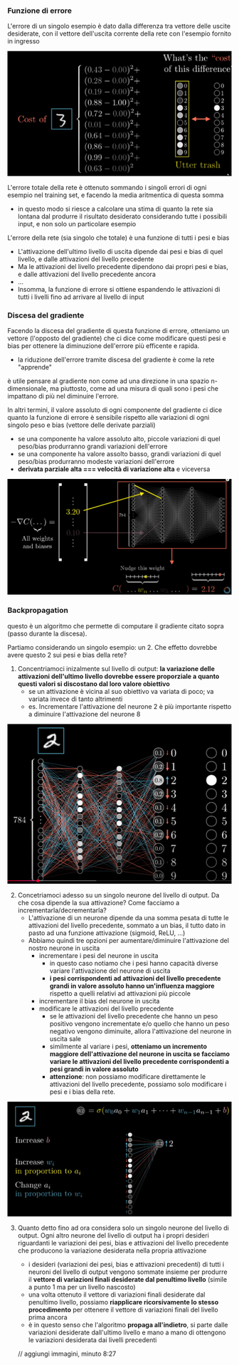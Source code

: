 ### Funzione di errore
L'errore di un singolo esempio è dato dalla differenza tra vettore delle uscite desiderate, con il vettore dell'uscita corrente della rete con l'esempio fornito in ingresso

![alt text](img/errore_singolo_esempio.png)

L'errore totale della rete è ottenuto sommando i singoli errori di ogni esempio nel training set, e facendo la media aritmentica di questa somma
- in questo modo si riesce a calcolare una stima di quanto la rete sia lontana dal produrre il risultato desiderato considerando tutte i possibili input, e non solo un particolare esempio



L'errore della rete (sia singolo che totale) è una funzione di tutti i pesi e bias
- L'attivazione dell'ultimo livello di uscita dipende dai pesi e bias di quel livello, e dalle attivazioni del livello precedente
- Ma le attivazioni del livello precedente dipendono dai propri pesi e bias, e dalle attivazioni del livello precedente ancora
- ...
- Insomma, la funzione di errore si ottiene espandendo le attivazioni di tutti i livelli fino ad arrivare al livello di input



### Discesa del gradiente
Facendo la discesa del gradiente di questa funzione di errore, otteniamo un vettore (l'opposto del gradiente) che ci dice come modificare questi pesi e bias per ottenere la diminuzione dell'errore più efficente e rapida.
- la riduzione dell'errore tramite discesa del gradiente è come la rete "apprende"

è utile pensare al gradiente non come ad una direzione in una spazio n-dimensionale, ma piuttosto, come ad una misura di quali sono i pesi che impattano di più nel diminuire l'errore. 

In altri termini, il valore assoluto di ogni componente del gradiente ci dice quanto la funzione di errore è sensibile rispetto alle variazioni di ogni singolo peso e bias (vettore delle derivate parziali)    
- se una componente ha valore assoluto alto, piccole variazioni di quel peso/bias produrranno grandi variazioni dell'errore
- se una componente ha valore assolto basso, grandi variazioni di quel peso/bias produrranno modeste variazioni dell'errore
- **derivata parziale alta === velocità di variazione alta** e viceversa

![alt text](img/interpretazione_gradiente.png)






### Backpropagation
questo è un algoritmo che permette di computare il gradiente citato sopra (passo durante la discesa).

Partiamo considerando un singolo esempio: un 2. Che effetto dovrebbe avere questo 2 sui pesi e bias della rete?


1. Concentriamoci inizalmente sul livello di output: **la variazione delle attivazioni dell'ultimo livello dovrebbe essere proporziale a quanto questi valori si discostano dal loro valore obiettivo**
    - se un attivazione è vicina al suo obiettivo va variata di poco; va variata invece di tanto altrimenti
    - es. Incrementare l'attivazione del neurone 2 è più importante rispetto a diminuire l'attivazione del neurone 8

![alt text](img/variazione_attivazioni_output.png)


2. Concetriamoci adesso su un singolo neurone del livello di output. Da che cosa dipende la sua attivazione? Come facciamo a incrementarla/decrementarla?
    - L'attivazione di un neurone dipende da una somma pesata di tutte le attivazioni del livello precedente, sommato a un bias, il tutto dato in pasto ad una funzione attivazione (sigmoid, ReLU, ...)
    - Abbiamo quindi tre opzioni per aumentare/diminuire l'attivazione del nostro neurone in uscita
        - incrementare i pesi del neurone in uscita
            - in questo caso notiamo che i pesi hanno capacità diverse variare l'attivazione del neurone di uscita
            - **i pesi corrispondenti ad attivazioni del livello precedente grandi in valore assoluto hanno un'influenza maggiore** rispetto a quelli relativi ad attivazioni più piccole
        - incrementare il bias del neurone in uscita
        - modificare le attivazioni del livello precedente
            - se le attivazioni del livello precedente che hanno un peso positivo vengono incrementate e/o quello che hanno un peso negativo vengono diminuite, allora l'attivazione del neurone in uscita sale
            - similmente al variare i pesi, **otteniamo un incremento maggiore dell'attivazione del neurone in uscita se facciamo variare le attivazioni del livello precedente corrispondenti a pesi grandi in valore assoluto** 
            - **attenzione**: non possiamo modificare direttamente le attivazioni del livello precedente, possiamo solo modificare i pesi e i bias della rete.

![alt text](img/come_variare_singola_attivazione.png)

3. Quanto detto fino ad ora considera solo un singolo neurone del livello di output. Ogni altro neurone del livello di output ha i propri desideri riguardanti le variazioni dei pesi, bias e attivazioni del livello precedente che producono la variazione desiderata nella propria attivazione
    - i desideri (variazioni dei pesi, bias e attivazioni precedenti) di tutti i neuroni del livello di output vengono sommate insieme per produrre il **vettore di variazioni finali desiderate dal penultimo livello** (simile a punto 1 ma per un livello nascosto)
    - una volta ottenuto il vettore di variazioni finali desiderate dal penultimo livello, possiamo **riapplicare ricorsivamente lo stesso procedimento** per ottenere il vettore di variazioni finali del livello prima ancora 
    - è in questo senso che l'algoritmo **propaga all'indietro**, si parte dalle variazioni desiderate dall'ultimo livello e mano a mano di ottengono le variazioni desiderata dai livelli precedenti


    // aggiungi immagini, minuto 8:27